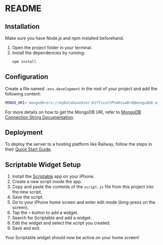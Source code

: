# README

## Installation

Make sure you have Node.js and npm installed beforehand.

1. Open the project folder in your terminal.
2. Install the dependencies by running:
   ```sh
   npm install
   ```

## Configuration

Create a file named `.env.development` in the root of your project and add the following content:

```sh
MONGO_URI='mongodb+srv://myDatabaseUser:D1fficultP%40ssw0rd@mongodb0.example.com/?authSource=admin&replicaSet=myRepl'
```

For more details on how to get the MongoDB URI, refer to [MongoDB Connection String Documentation](https://www.mongodb.com/docs/manual/reference/connection-string/).

## Deployment

To deploy the server to a hosting platform like Railway, follow the steps in their [Quick Start Guide](https://docs.railway.com/quick-start).

## Scriptable Widget Setup

1. Install the [Scriptable](https://apps.apple.com/app/scriptable/id1405459188) app on your iPhone.
2. Create a new script inside the app.
3. Copy and paste the contents of the `script.js` file from this project into the new script.
4. Save the script.
5. Go to your iPhone home screen and enter edit mode (long-press on the screen).
6. Tap the `+` button to add a widget.
7. Search for Scriptable and add a widget.
8. Edit the widget and select the script you created.
9. Save and exit.

Your Scriptable widget should now be active on your home screen!

